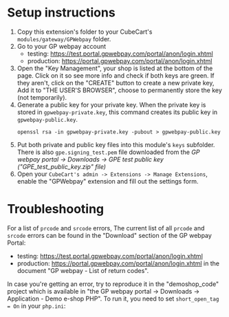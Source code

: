 # Setup instructions

1. Copy this extension's folder to your CubeCart's `modules/gateway/GPWebpay` folder.
2. Go to your GP webpay account
   - testing: https://test.portal.gpwebpay.com/portal/anon/login.xhtml
   - production: https://portal.gpwebpay.com/portal/anon/login.xhtml
3. Open the "Key Management", your shop is listed at the bottom of the page.
   Click on it so see more info and check if both keys are green.
   If they aren't, click on the "CREATE" button to create a new private key,
   Add it to "THE USER'S BROWSER", choose to permanently store the key (not temporarily).
4. Generate a public key for your private key. When the private key is stored in
   `gpwebpay-private.key`, this command creates its public key in `gpwebpay-public.key`.
   ```
   openssl rsa -in gpwebpay-private.key -pubout > gpwebpay-public.key
   ```
5. Put both private and public key files into this module's `keys` subfolder.
   There is also `gpe.signing_test.pem` file downloaded from the
   *GP webpay portal -> Downloads -> GPE test public key ("GPE_test_public_key.zip" file)*
6. Open your `CubeCart's admin -> Extensions -> Manage Extensions`, enable the "GPWebpay" extension
   and fill out the settings form.

# Troubleshooting

For a list of `prcode` and `srcode` errors, 
The current list of all `prcode` and `srcode` errors can be found in the "Download" section of the GP
webpay Portal:
- testing: https://test.portal.gpwebpay.com/portal/anon/login.xhtml
- production: https://portal.gpwebpay.com/portal/anon/login.xhtml
in the document "GP webpay - List of return codes".

In case you're getting an error, try to reproduce it in the "demoshop_code" project which is available
in "the GP webpay portal -> Downloads -> Application - Demo e-shop PHP".
To run it, you need to set `short_open_tag = On` in your `php.ini`:


